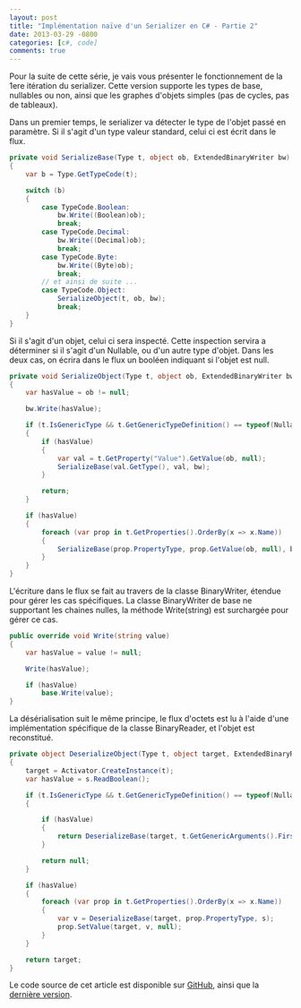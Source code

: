 ```yaml
---
layout: post
title: "Implémentation naïve d'un Serializer en C# - Partie 2"
date: 2013-03-29 -0800
categories: [c#, code]
comments: true
---
```


Pour la suite de cette série, je vais vous présenter le fonctionnement de la 1ere itération du serializer. Cette version supporte les types de base, nullables ou non, ainsi que les graphes d'objets simples (pas de cycles, pas de tableaux).

Dans un premier temps, le serializer va détecter le type de l'objet passé en paramètre. Si il s'agit d'un type valeur standard, celui ci est écrit dans le flux.

```` csharp
private void SerializeBase(Type t, object ob, ExtendedBinaryWriter bw)
{
	var b = Type.GetTypeCode(t);

	switch (b)
	{
		case TypeCode.Boolean:
			bw.Write((Boolean)ob);
			break;
		case TypeCode.Decimal:
			bw.Write((Decimal)ob);
			break;
		case TypeCode.Byte:
			bw.Write((Byte)ob);
			break;
		// et ainsi de suite ...
		case TypeCode.Object:
			SerializeObject(t, ob, bw);
			break;
	}
}
````

Si il s'agit d'un objet, celui ci sera inspecté. Cette inspection servira a déterminer si il s'agit d'un Nullable, ou d'un autre type d'objet. Dans les deux cas, on écrira dans le flux un booléen indiquant si l'objet est null.

```` csharp
private void SerializeObject(Type t, object ob, ExtendedBinaryWriter bw)
{
	var hasValue = ob != null;

	bw.Write(hasValue);

	if (t.IsGenericType && t.GetGenericTypeDefinition() == typeof(Nullable<>))
	{
		if (hasValue)
		{
			var val = t.GetProperty("Value").GetValue(ob, null);
			SerializeBase(val.GetType(), val, bw);
		}

		return;
	}

	if (hasValue)
	{
		foreach (var prop in t.GetProperties().OrderBy(x => x.Name))
		{
			SerializeBase(prop.PropertyType, prop.GetValue(ob, null), bw);
		}
	}
}
````

L'écriture dans le flux se fait au travers de la classe BinaryWriter, étendue pour gérer les cas spécifiques. La classe BinaryWriter de base ne supportant les chaines nulles, la méthode Write(string) est surchargée pour gérer ce cas.

```` csharp
public override void Write(string value)
{
	var hasValue = value != null;

	Write(hasValue);

	if (hasValue)
		base.Write(value);
}
````

La désérialisation suit le même principe, le flux d'octets est lu à l'aide d'une implémentation spécifique de la classe BinaryReader, et l'objet est reconstitué.

```` csharp
private object DeserializeObject(Type t, object target, ExtendedBinaryReader s)
{
	target = Activator.CreateInstance(t);
	var hasValue = s.ReadBoolean();

	if (t.IsGenericType && t.GetGenericTypeDefinition() == typeof(Nullable<>))
	{

		if (hasValue)
		{
			return DeserializeBase(target, t.GetGenericArguments().First(), s);
		}

		return null;
	}

	if (hasValue)
	{
		foreach (var prop in t.GetProperties().OrderBy(x => x.Name))
		{
			var v = DeserializeBase(target, prop.PropertyType, s);
			prop.SetValue(target, v, null);
		}
	}

	return target;
}
````

Le code source de cet article est disponible sur [GitHub](https://github.com/mathieubrun/Cogimator.Serialization/tree/e0041ac561158f8246007144eb00f20485411be3), ainsi que la [dernière version](https://github.com/mathieubrun/Cogimator.Serialization).